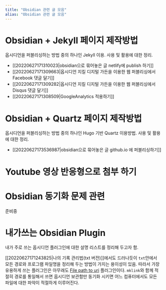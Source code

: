 ```yaml
---
title: "Obsidian 관련 글 모음"
alias: "Obsidian 관련 글 모음"
---
```

# Obsidian + Jekyll 페이지 제작방법
옵시디언을 퍼블리싱하는 방법 중의 하나인 Jekyll 이용. 사용 및 활용에 대한 정리.

* [[20220627171310023|obsidian으로 묶어놓은 글 netlify에 publish 하기]]
* [[20220627171309663|옵시디언 지킬 디지털 가든을 이용한 웹 퍼블리싱에서 Facebook 댓글 달기]]
* [[20220627171309282|옵시디언 지킬 디지털 가든을 이용한 웹 퍼블리싱에서 Disqus 댓글 달기]]
* [[20220627171308509|GoogleAnalytics 적용하기]]

# Obsidian + Quartz 페이지 제작방법
옵시디언을 퍼블리싱하는 방법 중의 하나인 Hugo 기반 Quartz 이용방법. 사용 및 활용에 대한 정리.

* [[20220627173536987|obsidian으로 묶어놓은 글 github.io 에 퍼블리싱하기]]

# Youtube 영상 반응형으로 첨부 하기


# Obsidian 동기화 문제 관련
준비중

# 내가쓰는 Obsidian Plugin
내가 주로 쓰는 옵시디언 플러그인에 대한 설명 리스트를 정리해 두고자 함.

[[20220627171243825|나의 기록 관리법(txt 버전)]]에서도 드러나듯이 `txt`안에서 모든 경로와 프로그램 파일명을 정리해 두는 방법이 가지는 용이성이 있음. 따라서 가장 유용하게 쓰는 플러그인은 아무래도 [File path to uri](https://github.com/MichalBures/obsidian-file-path-to-uri) 플러그인이다. `mklink`와 함께 적절히 경로를 통일해서 쓰면 옵시디언 보관함만 동기화 시키면 어느 컴퓨터에서도 모든 파일에 대한 파악이 적절하게 이루어진다.

